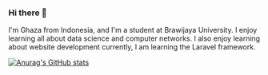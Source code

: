 ### Hi there 👋

I'm Ghaza from Indonesia, and I'm a student at Brawijaya University. I enjoy learning all about data science and computer networks. I also enjoy learning about website development currently, I am learning the Laravel framework.

[![Anurag's GitHub stats](https://github-readme-stats.vercel.app/api?username=anuraghazra)](https://github.com/ghazafm/github-readme-stats)
